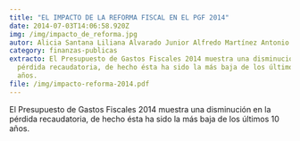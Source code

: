```yaml
---
title: "EL IMPACTO DE LA REFORMA FISCAL EN EL PGF 2014"
date: 2014-07-03T14:06:58.920Z
img: /img/impacto_de_reforma.jpg
autor: Alicia Santana Liliana Alvarado Junior Alfredo Martínez Antonio Mendoza
category: finanzas-publicas
extracto: El Presupuesto de Gastos Fiscales 2014 muestra una disminución en la
  pérdida recaudatoria, de hecho ésta ha sido la más baja de los últimos 10
  años.
file: /img/impacto-reforma-2014.pdf
---
```

<!--StartFragment-->

El Presupuesto de Gastos Fiscales 2014 muestra una disminución en la pérdida recaudatoria, de hecho ésta ha sido la más baja de los últimos 10 años.

<!--EndFragment-->
